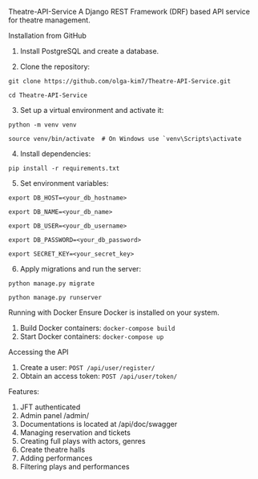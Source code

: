 Theatre-API-Service
A Django REST Framework (DRF) based API service for theatre management.

Installation from GitHub

1. Install PostgreSQL and create a database.

2. Clone the repository:

``git clone https://github.com/olga-kim7/Theatre-API-Service.git`` 

``cd Theatre-API-Service``

3. Set up a virtual environment and activate it:

``python -m venv venv``

``source venv/bin/activate  # On Windows use `venv\Scripts\activate``

4. Install dependencies:

`pip install -r requirements.txt`

5. Set environment variables:

``export DB_HOST=<your_db_hostname>``

``export DB_NAME=<your_db_name>``

``export DB_USER=<your_db_username>``

``export DB_PASSWORD=<your_db_password>``

``export SECRET_KEY=<your_secret_key>``

6. Apply migrations and run the server:

``python manage.py migrate``

``python manage.py runserver``

Running with Docker
Ensure Docker is installed on your system.

1. Build Docker containers:
`docker-compose build`
2. Start Docker containers:
`docker-compose up`

Accessing the API

1. Create a user:
`POST /api/user/register/`
2. Obtain an access token:
`POST /api/user/token/`

Features:
1. JFT authenticated
2. Admin panel /admin/
3. Documentations is located at /api/doc/swagger
4. Managing reservation and tickets
6. Creating full plays with actors, genres
7. Create theatre halls
8. Adding performances
7. Filtering plays and performances